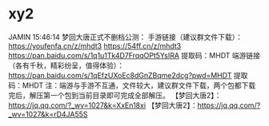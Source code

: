 # xy2
JAMIN  15:46:14
梦回大唐正式不删档公测：
手游链接（建议群文件下载）：https://youfenfa.cn/z/mhdt3
https://54ff.cn/z/mhdt3
https://pan.baidu.com/s/1q1u1Tk4D7FrqqOPt5YsIRA 
提取码：MHDT 
端游链接（各有千秋，精彩纷呈，值得体验）：https://pan.baidu.com/s/1qEfzUXoEc8dGnZBqme2dcg?pwd=MHDT 
提取码：MHDT 
注：端游与手游不互通，文件较大，建议群文件下载，两个包都下载完后，解压第一个包到当前目录即可完成全部解压。
【梦回大唐2】：https://jq.qq.com/?_wv=1027&k=XxEn18xi
【梦回大唐2】：https://jq.qq.com/?_wv=1027&k=rD4JA55S

